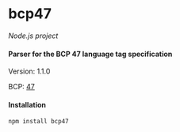 bcp47
=====

_Node.js project_

#### Parser for the BCP 47 language tag specification ####

Version: 1.1.0

BCP: [47](http://tools.ietf.org/html/bcp47)

#### Installation ####

```
npm install bcp47
```